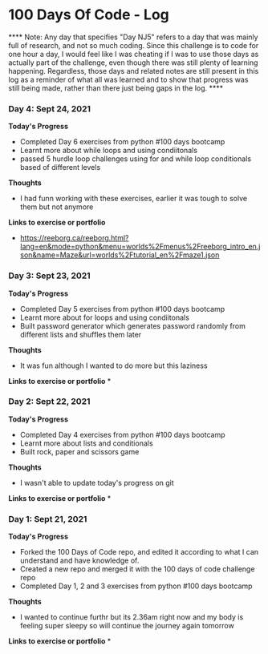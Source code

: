 # 100 Days Of Code - Log
**** Note: Any day that specifies "Day NJ5" refers to a day that was mainly full of research, and not so much coding. Since this challenge is to code for one hour a day, I would feel like I was cheating if I was to use those days as actually part of the challenge, even though there was still plenty of learning happening. Regardless, those days and related notes are still present in this log as a reminder of what all was learned and to show that progress was still being made, rather than there just being gaps in the log. ****





### Day 4: Sept 24, 2021

**Today's Progress**
* Completed Day 6 exercises from python #100 days bootcamp
* Learnt more about while loops and using condiitonals
* passed 5 hurdle loop challenges using for and while loop conditionals based of different levels

**Thoughts**
* I had funn working with these exercises, earlier it was tough to solve them but not anymore

**Links to exercise or portfolio**
*  https://reeborg.ca/reeborg.html?lang=en&mode=python&menu=worlds%2Fmenus%2Freeborg_intro_en.json&name=Maze&url=worlds%2Ftutorial_en%2Fmaze1.json



### Day 3: Sept 23, 2021

**Today's Progress**
* Completed Day 5 exercises from python #100 days bootcamp
* Learnt more about for loops and using condiitonals
* Built password generator which generates password randomly from different lists and shuffles them later

**Thoughts**
* It was fun although I wanted to do more but this laziness

**Links to exercise or portfolio**
*  




### Day 2: Sept 22, 2021

**Today's Progress**
* Completed Day 4 exercises from python #100 days bootcamp
* Learnt more about lists and conditionals
* Built rock, paper and scissors game 

**Thoughts**
* I wasn't able to update today's progress on git

**Links to exercise or portfolio**
*  



### Day 1: Sept 21, 2021

**Today's Progress**
* Forked the 100 Days of Code repo, and edited it according to what I can understand and have knowledge of.
* Created a new repo and merged it with the 100 days of code challenge repo
* Completed Day 1, 2 and 3 exercises from python #100 days bootcamp

**Thoughts**
* I wanted to continue furthr but its 2.36am right now and my body is feeling super sleepy so will continue the journey again tomorrow

**Links to exercise or portfolio**
*  